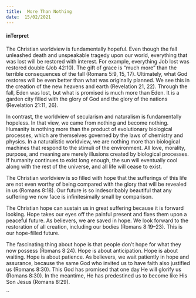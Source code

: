 ```yaml
---
title:  More Than Nothing
date:  15/02/2021
---
```


#### inTerpret

The Christian worldview is fundamentally hopeful. Even though the fall unleashed death and unspeakable tragedy upon our world, everything that was lost will be restored with interest. For example, everything Job lost was restored double (Job 42:10). The gift of grace is “much more” than the terrible consequences of the fall (Romans 5:9, 15, 17). Ultimately, what God restores will be even better than what was originally planned. We see this in the creation of the new heavens and earth (Revelation 21, 22). Through the fall, Eden was lost, but what is promised is much more than Eden. It is a garden city filled with the glory of God and the glory of the nations (Revelation 21:11, 26).

In contrast, the worldview of secularism and naturalism is fundamentally hopeless. In that view, we came from nothing and become nothing. Humanity is nothing more than the product of evolutionary biological processes, which are themselves governed by the laws of chemistry and physics. In a naturalistic worldview, we are nothing more than biological machines that respond to the stimuli of the environment. All love, morality, purpose, and meaning are merely illusions created by biological processes. If humanity continues to exist long enough, the sun will eventually cool along with the rest of the universe, and all life will cease to exist.

The Christian worldview is so filled with hope that the sufferings of this life are not even worthy of being compared with the glory that will be revealed in us (Romans 8:18). Our future is so indescribably beautiful that any suffering we now face is infinitesimally small by comparison.

The Christian hope can sustain us in great suffering because it is forward looking. Hope takes our eyes off the painful present and fixes them upon a peaceful future. As believers, we are saved in hope. We look forward to the restoration of all creation, including our bodies (Romans 8:19–23). This is our hope-filled future.

The fascinating thing about hope is that people don’t hope for what they now possess (Romans 8:24). Hope is about anticipation. Hope is about waiting. Hope is about patience. As believers, we wait patiently in hope and assurance, because the same God who invited us to have faith also justified us (Romans 8:30). This God has promised that one day He will glorify us (Romans 8:30). In the meantime, He has predestined us to become like His Son Jesus (Romans 8:29).

``